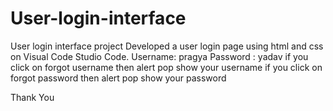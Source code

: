 # User-login-interface
User login interface project
Developed a user login page using html and css on Visual Code
Studio Code.
Username: pragya
Password : yadav
if you click on forgot username then alert pop show your username
if you click on forgot password then alert pop show your password

Thank You
